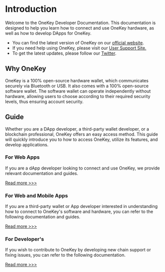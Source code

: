 # Introduction

Welcome to the OneKey Developer Documentation. This documentation is designed to help you learn how to connect and use OneKey hardware, as well as how to develop DApps for OneKey.&#x20;

* You can find the latest version of OneKey on our [official website](https://onekey.so/).&#x20;
* If you need help using OneKey, please visit our [User Support Site.](https://help.onekey.so/)&#x20;
* To get the latest updates, please follow our [Twitter](https://twitter.com/OneKeyHQ).

## Why OneKey

OneKey is a 100% open-source hardware wallet, which communicates securely via Bluetooth or USB. It also comes with a 100% open-source software wallet. The software wallet can operate independently without hardware, allowing users to choose according to their required security levels, thus ensuring account security.

## Guide

Whether you are a DApp developer, a third-party wallet developer, or a blockchain professional, OneKey offers an easy access method. This guide will quickly introduce you to how to access OneKey, utilize its features, and develop applications.

### For Web Apps

If you are a dApp developer looking to connect and use OneKey, we provide relevant documentation and guides.

[Read more >>>](guide/dapp-developer.md)

### For Web and Mobile Apps

If you are a third-party wallet or App developer interested in understanding how to connect to OneKey's software and hardware, you can refer to the following documentation and guides.

[Read more >>>](guide/app-developer.md)

### **For Developer's**

If you wish to contribute to OneKey by developing new chain support or fixing issues, you can refer to the following documentation.

[Read more >>>](guide/developers-guide.md)
